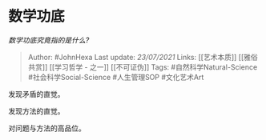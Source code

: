 # 数学功底
*数学功底究竟指的是什么?*

> Author: #JohnHexa
Last update: *23/07/2021* 
Links: [[艺术本质]] [[雅俗共赏]] [[学习哲学 - 之一]] [[不可证伪]] 
Tags: #自然科学Natural-Science 
 #社会科学Social-Science #人生管理SOP #文化艺术Art 

 
发现矛盾的直觉。

发现方法的直觉。

对问题与方法的高品位。



